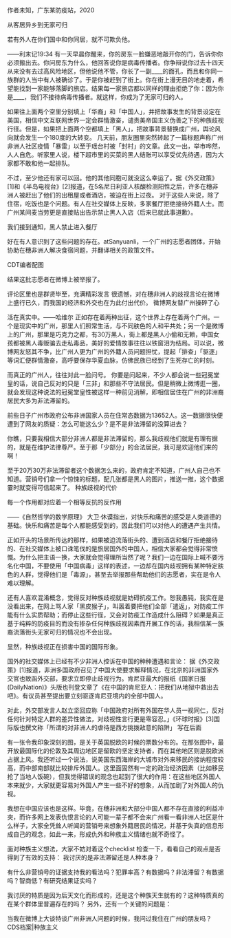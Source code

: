 作者未知，广东某防疫站，2020

从客居异乡到无家可归

若有外人在你们国中和你同居，就不可欺负他。

——利末记19:34 有一天早晨你醒来，你的房东一脸嫌恶地敲开你的门，告诉你你必须搬出去。你问房东为什么，他回答说你是病毒传播者。你争辩说你过去十四天从来没有去过高风险地区，但他说他不管，你长了一副____的面孔，而且和你同一族群的人当中有人被确诊了。于是你被赶到了街上。你在街上漫无目的地走着，希望能找到一家能够落脚的旅店。结果每一家旅店都以同样的理由拒绝了你：因为你是____，我们不接待病毒传播者。就这样，你成为了无家可归的人。

如果往上面两个空里分别填上「华裔」和「中国人」，并把故事发生的背景设定在美国，相信中文互联网世界一定会群情激奋，谴责美帝国主义伪善之下的种族歧视行径。但是，如果把上面两个空都填上「黑人」，把故事背景替换成广州，舆论风向就会发生一个180度的大转变。 几天前，朋友圈里突然转起了一篇标题声称广州非洲人社区疫情「暴雷」以至于瑶台村被「封村」的文章。此文一出，举市哗然，人人自危。听家里人说，楼下超市里的买菜的黑人结账可以享受优先待遇，因为大家都不敢和他一起排队。

不过，至少他还有家可以回。他的其他同胞可就没这么幸运了。据《外交政策》[1]和《半岛电视台》[2]报道，在5名尼日利亚人核酸检测阳性之后，许多在穗非洲人被赶出了他们的出租屋或者酒店，被迫在街上过夜。 对于这些人来说，除了住宿，吃饭也是个问题。有人在社交媒体上反映，多家餐厅拒绝接待外籍人士。而广州某间麦当劳更是直接贴出告示禁止黑人入店（后来已就此事道歉）。

我们接到通知，黑人禁止进入餐厅

好在有人意识到了这些问题的存在。atSanyuanli，一个广州的志愿者团体，开始协助在穗非洲人解决食宿问题，并翻译相关的政策文件。

CDT编者配图

结果这批志愿者在微博上被举报了。

评论区里也是群贤毕至，充满精彩发言 很遗憾，对在穗非洲人的歧视言论在微博上盛行已久，而我国的经济和外交也在为此付出代价。 微博网友替广州操碎了心

活在真实中。——哈维尔 正如存在着两种出征，这个世界上存在着两个广州。一个是现实中的广州，那里人们照常生活，与不同肤色的人和平共处；另一个是微博上的广州，那里是巧克力之都，有30万黑人，街上都是黑人小偷和无赖，中国女孩都被黑人毒贩骗去走私毒品，美好的爱情故事往往以铁窗泪为结局。可以说，微博网友怒其不争，比广州人更为广州的外籍人员问题担忧，提起「排查」「驱逐」等词汇便群情激奋，高呼要保存华夏血脉，仿佛民族已经到了生死存亡的时刻。

而真正的广州人，往往对此一脸问号。 你要是问起来，不少人都会说一些冠冕堂皇的话，说自己反对的只是「三非」和那些不守法居民。但是稍微上微博逛一圈，就会发现这种说法的冠冕堂皇性被这样一种前见消解，即相信居住在广州的非洲裔居民大多为非法滞留的。

前些日子广州市政府公布非洲国家人员在住常态数据为13652人。这一数据很快便遭到了网友的质疑：怎么可能这么少？是不是非法滞留的没算进去？ 

你瞧，只要我相信大部分非洲人都是非法滞留的，那么我歧视他们就是有理有据的，就是在维护法律尊严。至于那「少部分」的合法居民，我可是欢迎他们来的啊！

至于20万30万非法滞留者这个数据怎么来的，政府肯定不知道，广州人自己也不知道。营销号们拿一个惊悚的标题，配几张都是黑人的图片，推送一推，这个数据霎时就变得可信起来了。 种族歧视的代价

每一个作用都对应着一个相等反抗的反作用

——《自然哲学的数学原理》 大卫·休谟指出，对快乐和痛苦的感受是人类道德的基础。快乐和痛苦是每个人都能感受到的，因此我们可以对他人的遭遇产生共情。

正如开头的场景所传达的那样，如果被迫流落街头的、遭到酒店和餐厅拒绝接待的、在社交媒体上被口诛笔伐的是旅居国外的中国人，相信大家都会觉得非常愤慨。为什么把主语一换，大家就会觉得理所当然了呢？我们一边在国际上喊不要污名化中国，不要使用「中国病毒」这样的表述，一边却在国内歧视拥有某种特定肤色的人群，觉得他们是「毒源」，甚至去举报那些帮助他们的志愿者，实在是令人难以理解。

还有人喜欢混淆概念，觉得反对种族歧视就是妨碍抗疫工作。恕我愚钝，我实在是没看出来，在网上骂人家「黑皮猴子」，叫嚣着要把他们全部「遣返」，对防疫工作能有什么实质帮助；而停止这些行径，又会对防疫工作造成什么阻碍？如果是真正基于纯粹的防疫目的而没有掺杂任何种族歧视因素而开展工作的话，我相信某一族裔流落街头无家可归的情况也不会出现。

显然，种族歧视正在损害中国的国际形象。

国外的社交媒体上已经有不少非洲人控诉在中国的种种遭遇和言论： 据《外交政策》[1]报道，非洲多国政府召见了中国大使要求解释情况，在北京的非洲国家外交官也致函外交部，要求立即停止歧视行为。肯尼亚最大的报纸《国家日报(DailyNation)》头版也刊登文章了《在中国的肯尼亚人：把我们从地狱中救出去吧》。有议员甚至提出要立刻驱逐肯尼亚境内的全部中国人。 

对此，外交部发言人赵立坚回应称「中国政府对所有外国在华人员一视同仁，反对任何针对特定人群的差异性做法，对歧视性言行更是零容忍。」《环球时报》[3]国际版也撰文称「所谓的对非洲人的虐待是西方挑拨敌意的陷阱」 写在后面

有一张令我印象深刻的图，是关于英国脱欧的时候的票数分布的。在那张图中，最开放最国际化的伦敦及其周边地区是留欧的坚定支持者，而在其他地区则是脱欧派占据上风。我还听过一个说法，说美国东西海岸的大城市对外来移民的接纳程度较高，而中部南部就比较排斥外国人。这里面固然有一定的政治经济因素（比如移民抢了当地人饭碗），但我觉得错误的观念也起到了很大的作用：在这些地区外国人本来就少，大家就更容易对外国人产生一些不好的想象，从而加剧了对外国人的仇视。

我想在中国应该也是这样。毕竟，在穗非洲和大部分中国人都不存在直接的利益冲突，而许多网上发表仇恨言论的人可能一辈子都不会来广州看一看非洲人社区是什么样子，大家全凭耸人听闻的营销号来想象外籍居民的情况，并基于失真的信息形成自己的观念，如此一来，形成仇外和种族主义情绪也就不奇怪了。

面对种族主义想法，大家不妨对着这个checklist 检查一下，看看自己的观点是否得到了有效的支持： 我讨厌的是非法滞留还是人种本身？

有什么非营销号的证据支持我的看法吗？犯罪率高？有数据吗？非法滞留？有数据吗？智商低？有研究结果证实吗？

我讨厌的特质是因为后天文化而形成的，还是这个种族天生就有的？这种特质真的在某个群体里普遍存在的吗？ 另外，还有一个关键的问题是：

当我在微博上大谈特谈广州非洲人问题的时候，我问过我住在广州的朋友吗？ CDS档案|种族主义


